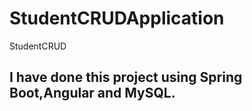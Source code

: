# StudentCRUDApplication
StudentCRUD
<h2>I have done this project using Spring Boot,Angular and MySQL.</h2>
